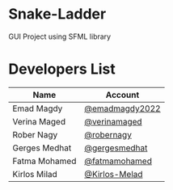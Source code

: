# Snake-Ladder
GUI Project using SFML library
# Developers List
| Name             | Account                                                      |
| ---------------- | ------------------------------------------------------------ |
| Emad Magdy       | [@emadmagdy2022](https://github.com/emadmagdy2022)           |
| Verina Maged     | [@verinamaged](https://github.com)                           |
| Rober Nagy       | [@robernagy](https://github.com)                             |
| Gerges Medhat    | [@gergesmedhat](https://github.com)                          |
| Fatma Mohamed    | [@fatmamohamed](https://github.com)                          |
| Kirlos Milad     | [@Kirlos-Melad](https://github.com/Kirlos-Melad)             |

